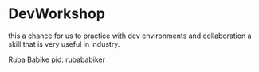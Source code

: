# DevWorkshop
this a chance for us to practice with dev environments and collaboration a skill that is very useful in industry.

Ruba Babike pid: rubababiker
